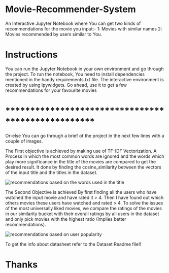 # Movie-Recommender-System
An Interactive Jupyter Notebook where You can get two kinds of recommendations for the movie you input:-
1: Movies with similar names
2: Movies recommended by users similar to You.

# Instructions
You can run the Jupyter Notebook in your own environment and go through the project.
To run the notebook, You need to install dependencies mentioned in the handy requirements.txt file.
The interactive environment is created by using ipywidgets.
Go ahead, use it to get a few recommendations for your favourite movies
# **************************************************
Or-else You can go through a brief of the project in the next few lines with a couple of images. 

The First objective is achieved by making use of TF-IDF Vectorization.
A Process in which the most common words are ignored and the words which play more significance in the title of the movies are compared to get the desired result. It done by finding the cosine_similarity between the vectors of the input title and the titles in the dataset.


![recommendations based on the words used in the title](https://github.com/Ayush-Swain/Movie-Recommender-System/assets/90006132/821ff9e8-61a4-4cad-b5b2-4dfe0d71c23a)

The Second Objective is achieved By first finding all the users who have watched the input movie and have rated it > 4. Then I have found out which others movies these users have watched and rated > 4. To solve the issues of the most universally liked movies, we compare the ratings of the movies in our similarity bucket with their overall ratings by all users in the dataset and only pick movies with the highest ratio (Implies better recommendations).


![recommendations based on user popularity](https://github.com/Ayush-Swain/Movie-Recommender-System/assets/90006132/c4400f6e-6843-408b-b12b-0e36150ebcf4)

To get the info about datasheet refer to the Dataset Readme file!! 
# Thanks
